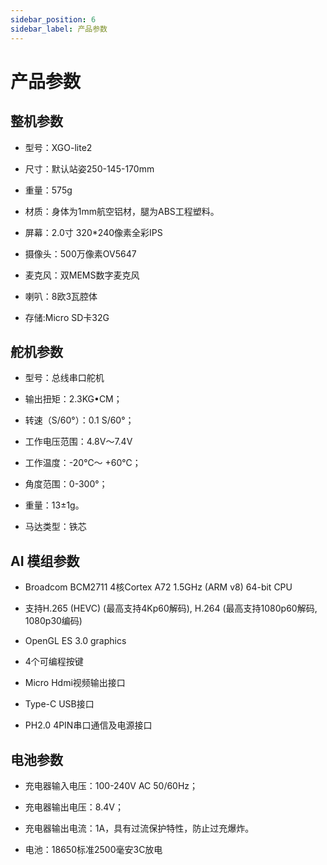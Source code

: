 ```yaml
---
sidebar_position: 6
sidebar_label: 产品参数
---
```


# 产品参数

## 整机参数

- 型号：XGO-lite2


- 尺寸：默认站姿250-145-170mm

- 重量：575g

- 材质：身体为1mm航空铝材，腿为ABS工程塑料。

- 屏幕：2.0寸 320*240像素全彩IPS

- 摄像头：500万像素OV5647

- 麦克风：双MEMS数字麦克风

- 喇叭：8欧3瓦腔体

- 存储:Micro SD卡32G

## 舵机参数

- 型号：总线串口舵机


- 输出扭矩：2.3KG•CM；

- 转速（S/60°）：0.1 S/60°；

- 工作电压范围：4.8V～7.4V

- 工作温度：-20℃～ +60℃；

- 角度范围：0-300°；

- 重量：13±1g。

- 马达类型：铁芯

## AI 模组参数

- Broadcom BCM2711 4核Cortex A72 1.5GHz (ARM v8) 64-bit CPU

- 支持H.265 (HEVC) (最高支持4Kp60解码), H.264 (最高支持1080p60解码, 1080p30编码)

- OpenGL ES 3.0 graphics

- 4个可编程按键

- Micro Hdmi视频输出接口

- Type-C USB接口

- PH2.0 4PIN串口通信及电源接口

## 电池参数

- 充电器输入电压：100-240V AC 50/60Hz；

- 充电器输出电压：8.4V；

- 充电器输出电流：1A，具有过流保护特性，防止过充爆炸。

- 电池：18650标准2500毫安3C放电
